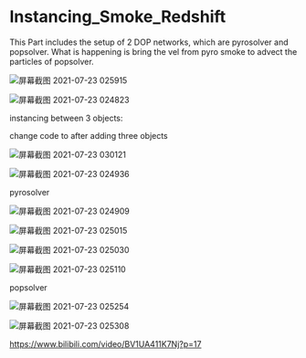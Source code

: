 # Instancing_Smoke_Redshift

This Part includes the setup of 2 DOP networks, which are pyrosolver and popsolver. What is happening is bring the vel from pyro smoke to advect the particles of popsolver.

![屏幕截图 2021-07-23 025915](https://user-images.githubusercontent.com/63625631/131901274-197b0dce-56a8-44d5-a1ca-325139450fdc.jpg)

![屏幕截图 2021-07-23 024823](https://user-images.githubusercontent.com/63625631/131899858-29232daf-a5ef-43ad-b60a-1ba2e4acc5df.jpg)

instancing between 3 objects:

change code to after adding three objects

![屏幕截图 2021-07-23 030121](https://user-images.githubusercontent.com/63625631/131901484-3eca31e3-6da8-4884-ae80-2884a937d4c2.jpg)


![屏幕截图 2021-07-23 024936](https://user-images.githubusercontent.com/63625631/131900265-9d54e185-0996-427d-94f9-a98fa99e645f.jpg)


pyrosolver

![屏幕截图 2021-07-23 024909](https://user-images.githubusercontent.com/63625631/131900280-a779c9ae-5f17-459e-8dc6-7a06a166a775.jpg)

![屏幕截图 2021-07-23 025015](https://user-images.githubusercontent.com/63625631/131900193-0b4c4151-7de6-4156-ac4b-ec0533bd71bb.jpg)

![屏幕截图 2021-07-23 025030](https://user-images.githubusercontent.com/63625631/131900201-28034aee-1601-42bb-af31-1054701c0467.jpg)

![屏幕截图 2021-07-23 025110](https://user-images.githubusercontent.com/63625631/131900206-3033f28e-840b-4409-997b-fbf3b659da0a.jpg)

popsolver

![屏幕截图 2021-07-23 025254](https://user-images.githubusercontent.com/63625631/131900472-99e7b897-d276-491e-91f6-35ed0212eb4b.jpg)

![屏幕截图 2021-07-23 025308](https://user-images.githubusercontent.com/63625631/131900478-6a26a765-d432-4092-900c-67d01be1ed3c.jpg)

https://www.bilibili.com/video/BV1UA411K7Nj?p=17
